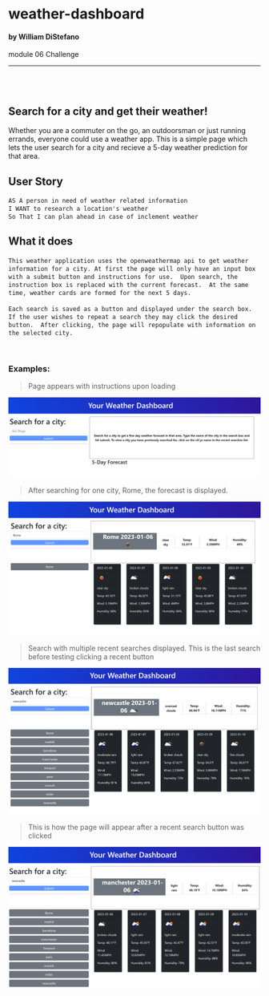 # weather-dashboard
#### by William DiStefano
module 06 Challenge  
<hr>
<br>
<br> 

## Search for a city and get their weather!

Whether you are a commuter on the go, an outdoorsman or just running errands, everyone could use a weather app.  This is a simple page which lets the user search for a city and recieve a 5-day weather prediction for that area.

## User Story

```
AS A person in need of weather related information
I WANT to research a location's weather
So That I can plan ahead in case of inclement weather
```

## What it does

```
This weather application uses the openweathermap api to get weather information for a city. At first the page will only have an input box with a submit button and instructions for use.  Upon search, the instruction box is replaced with the current forecast.  At the same time, weather cards are formed for the next 5 days.  

Each search is saved as a button and displayed under the search box.  If the user wishes to repeat a search they may click the desired button.  After clicking, the page will repopulate with information on the selected city.
```

<br>

### Examples: 

>Page appears with instructions upon loading  

![initial page on loading application](./Assets/Images/initial.png)  

>After searching for one city, Rome, the forecast is displayed.  

![Forecast loading upon search](./Assets/Images/AfterSearch.png)

>Search with multiple recent searches displayed.  This is the last search before testing clicking a recent button  

![last search before testing recent search buttons](./Assets/Images/beforeRecent.png)

>This is how the page will appear after a recent search button was clicked  

![Recent search loaded by button click](./Assets/Images/afterRecent.png)